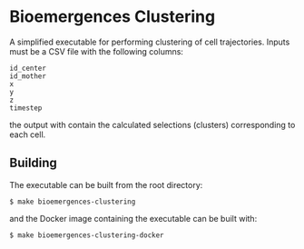 # Bioemergences Clustering

A simplified executable for performing clustering of cell trajectories. Inputs
must be a CSV file with the following columns:

```
id_center
id_mother
x
y
z
timestep
```

the output with contain the calculated selections (clusters) corresponding to
each cell.

## Building

The executable can be built from the root directory:

```
$ make bioemergences-clustering
```

and the Docker image containing the executable can be built with:

```
$ make bioemergences-clustering-docker
```
